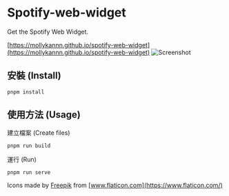 # Spotify-web-widget

Get the Spotify Web Widget.

[https://mollykannn.github.io/spotify-web-widget](https://mollykannn.github.io/spotify-web-widget)
![Screenshot](https://mollykannn.github.io/spotify-web-widget/img/screenshot.png)


## 安裝 (Install)

```shell
pnpm install
```

## 使用方法 (Usage)

建立檔案 (Create files)
```shell
pnpm run build
```

運行 (Run)
```shell
pnpm run serve
```

Icons made by [Freepik](https://www.freepik.com) from [www.flaticon.com](https://www.flaticon.com/)